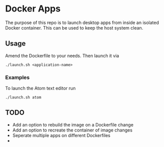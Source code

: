 # Docker Apps

The purpose of this repo is to launch desktop apps from inside an isolated Docker container. This can be used to keep the host system clean.

## Usage

Amend the Dockerfile to your needs. Then launch it via

```
./launch.sh <application-name>
```

### Examples

To launch the Atom text editor run
```
./launch.sh atom
```

## TODO

* Add an option to rebuild the image on a Dockerfile change
* Add an option to recreate the container of image changes
* Seperate multiple apps on different Dockerfiles
* <your-todo-here>
